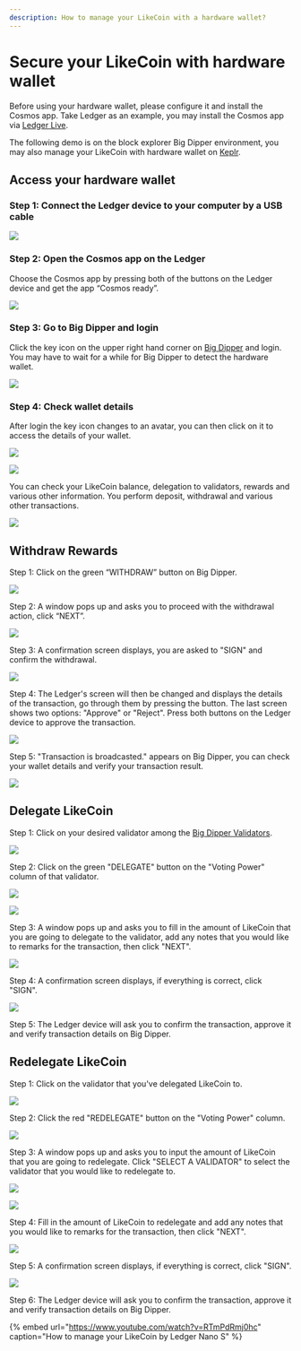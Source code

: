 ```yaml
---
description: How to manage your LikeCoin with a hardware wallet?
---
```


# Secure your LikeCoin with hardware wallet

Before using your hardware wallet, please configure it and install the Cosmos app. Take Ledger as an example, you may install the Cosmos app via [Ledger Live](https://support.ledger.com/hc/en-us/articles/360013713840-Cosmos-ATOM-).

The following demo is on the block explorer Big Dipper environment, you may also manage your LikeCoin with hardware wallet on [Keplr](https://docs.like.co/guides/wallet/keplr).

## Access your hardware wallet

### Step 1: Connect the Ledger device to your computer by a USB cable

![](../../.gitbook/assets/hardwarewallet-1.png)

### Step 2: Open the Cosmos app on the Ledger

Choose the Cosmos app by pressing both of the buttons on the Ledger device and get the app “Cosmos ready”.

![](../../.gitbook/assets/hardwarewallet-2.png)

### Step 3: Go to Big Dipper and login

Click the key icon on the upper right hand corner on [Big Dipper](https://likecoin.bigdipper.live/) and login. You may have to wait for a while for Big Dipper to detect the hardware wallet.

![](../../.gitbook/assets/hardwarewallet-3-en.png)

### Step 4: Check wallet details

After login the key icon changes to an avatar, you can then click on it to access the details of your wallet.

![](../../.gitbook/assets/hardwarewallet-4.png)

![](../../.gitbook/assets/hardwarewallet-5.png)

You can check your LikeCoin balance, delegation to validators, rewards and various other information. You perform deposit, withdrawal and various other transactions.

![](../../.gitbook/assets/hardwarewallet-6.png)

## Withdraw Rewards

Step 1: Click on the green “WITHDRAW” button on Big Dipper.

![](../../.gitbook/assets/hardwarewallet-withdraw-1.png)

Step 2: A window pops up and asks you to proceed with the withdrawal action, click “NEXT”.

![](../../.gitbook/assets/hardwarewallet-withdraw-2.png)

Step 3:  A confirmation screen displays, you are asked to "SIGN" and confirm the withdrawal.

![](../../.gitbook/assets/hardwarewallet-withdraw-3.png)

Step 4: The Ledger's screen will then be changed and displays the details of the transaction, go through them by pressing the button. The last screen shows two options: "Approve" or "Reject". Press both buttons on the Ledger device to approve the transaction.

![](../../.gitbook/assets/hardwarewallet-withdraw-4.png)

Step 5: "Transaction is broadcasted." appears on Big Dipper, you can check your wallet details and verify your transaction result.

![](../../.gitbook/assets/hardwarewallet-withdraw-5.png)

## Delegate LikeCoin

Step 1: Click on your desired validator among the [Big Dipper Validators](https://likecoin.bigdipper.live/validators).

![](../../.gitbook/assets/hardwarewallet-delegate-1-en.png)

Step 2: Click on the green "DELEGATE" button on the "Voting Power" column of that validator.

![](../../.gitbook/assets/hardwarewallet-delegate-2.png)

![](../../.gitbook/assets/hardwarewallet-delegate-3.png)

Step 3: A window pops up and asks you to fill in the amount of LikeCoin that you are going to delegate to the validator, add any notes that you would like to remarks for the transaction, then click "NEXT".

![](../../.gitbook/assets/hardwarewallet-delegate-4.png)

Step 4: A confirmation screen displays, if everything is correct, click "SIGN".

![](../../.gitbook/assets/hardwarewallet-delegate-5.png)

Step 5: The Ledger device will ask you to confirm the transaction, approve it and verify transaction details on Big Dipper.

## Redelegate LikeCoin

Step 1: Click on the validator that you've delegated LikeCoin to.

![](../../.gitbook/assets/hardwarewallet-redelegate-1.png)

Step 2: Click the red "REDELEGATE" button on the "Voting Power" column.

![](../../.gitbook/assets/hardwarewallet-redelegate-2.png)

Step 3: A window pops up and asks you to input the amount of LikeCoin that you are going to redelegate. Click "SELECT A VALIDATOR" to select the validator that you would like to redelegate to. 

![](../../.gitbook/assets/hardwarewallet-redelegate-3.png)

![](../../.gitbook/assets/hardwarewallet-redelegate-4.png)

Step 4: Fill in the amount of LikeCoin to redelegate and add any notes that you would like to remarks for the transaction, then click "NEXT".

![](../../.gitbook/assets/hardwarewallet-redelegate-5.png)

Step 5: A confirmation screen displays, if everything is correct, click "SIGN".

![](../../.gitbook/assets/hardwarewallet-redelegate-6.png)

Step 6: The Ledger device will ask you to confirm the transaction, approve it and verify transaction details on Big Dipper.

{% embed url="https://www.youtube.com/watch?v=RTmPdRmj0hc" caption="How to manage your LikeCoin by Ledger Nano S" %}

